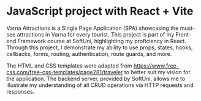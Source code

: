 # JavaScript project with React + Vite

Varna Attractions is a Single Page Application (SPA) showcasing the must-see attractions in Varna for every tourist. This project is part of my Front-end Framework course at SoftUni, highlighting my proficiency in React. Through this project, I demonstrate my ability to use props, states, hooks, callbacks, forms, routing, authentication, route guards, and more.

The HTML and CSS templates were adapted from https://www.free-css.com/free-css-templates/page281/traveler to better suit my vision for the application. The backend server, provided by SoftUni, allows me to illustrate my understanding of all CRUD operations via HTTP requests and responses.
